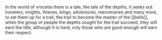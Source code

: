 In the world of vrocetia there is a tale, the tale of the depths, it seeks out travelers, knights, thieves, kings, adventures, mercenaries and many more, to set them up for a trail, the trail to become the master of the [[bells]], when the group of people the depths sought for the trail succeed, they will earn the title, although it is hard, only those who are good enough will earn their  respect.


